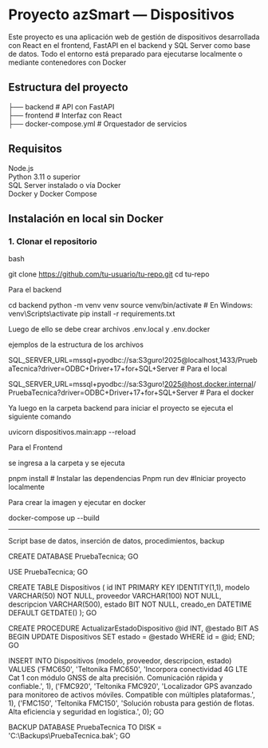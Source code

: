 # Proyecto azSmart — Dispositivos

Este proyecto es una aplicación web de gestión de dispositivos desarrollada con React en el frontend, FastAPI en el backend y SQL Server como base de datos. Todo el entorno está preparado para ejecutarse localmente o mediante contenedores con Docker

## Estructura del proyecto

├── backend                # API con FastAPI  
├── frontend               # Interfaz con React  
├── docker-compose.yml     # Orquestador de servicios  

## Requisitos

Node.js  
Python 3.11 o superior  
SQL Server instalado o vía Docker  
Docker y Docker Compose  

## Instalación en local sin Docker

### 1. Clonar el repositorio

bash

git clone https://github.com/tu-usuario/tu-repo.git
cd tu-repo

Para el backend

cd backend
python -m venv venv
source venv/bin/activate     # En Windows: venv\Scripts\activate
pip install -r requirements.txt


Luego de ello se debe crear archivos .env.local y .env.docker 

ejemplos de la estructura de los archivos

SQL_SERVER_URL=mssql+pyodbc://sa:S3guro!2025@localhost,1433/PruebaTecnica?driver=ODBC+Driver+17+for+SQL+Server # Para el local 

SQL_SERVER_URL=mssql+pyodbc://sa:S3guro!2025@host.docker.internal/PruebaTecnica?driver=ODBC+Driver+17+for+SQL+Server # Para el docker


Ya luego en la carpeta backend para iniciar el proyecto se ejecuta el siguiente comando

uvicorn dispositivos.main:app --reload

Para el Frontend

se ingresa a la carpeta y se ejecuta 

pnpm install # Instalar las dependencias
Pnpm run dev #Iniciar proyecto localmente 

Para crear la imagen y ejecutar en docker

docker-compose up --build


-----------------------------------------------------------------------------------------------------------------------------------------------------------------------------


Script base de datos, inserción de datos, procedimientos, backup

CREATE DATABASE PruebaTecnica;
GO

USE PruebaTecnica;
GO

CREATE TABLE Dispositivos (
    id INT PRIMARY KEY IDENTITY(1,1),
    modelo VARCHAR(50) NOT NULL,
    proveedor VARCHAR(100) NOT NULL,
    descripcion VARCHAR(500),
    estado BIT NOT NULL,
    creado_en DATETIME DEFAULT GETDATE()
);
GO

CREATE PROCEDURE ActualizarEstadoDispositivo
    @id INT,
    @estado BIT
AS
BEGIN
    UPDATE Dispositivos
    SET estado = @estado
    WHERE id = @id;
END;
GO

INSERT INTO Dispositivos (modelo, proveedor, descripcion, estado) VALUES
('FMC650', 'Teltonika FMC650', 'Incorpora conectividad 4G LTE Cat 1 con módulo GNSS de alta precisión. Comunicación rápida y confiable.', 1),
('FMC920', 'Teltonika FMC920', 'Localizador GPS avanzado para monitoreo de activos móviles. Compatible con múltiples plataformas.', 1),
('FMC150', 'Teltonika FMC150', 'Solución robusta para gestión de flotas. Alta eficiencia y seguridad en logística.', 0);
GO

BACKUP DATABASE PruebaTecnica
TO DISK = 'C:\Backups\PruebaTecnica.bak';
GO






